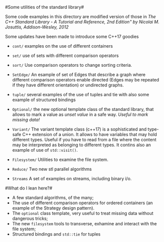 #Some utilities of the standard library#

Some code examples in this directory are modified version of those in
*The C++ Standard Library - A Tutorial and Reference, 2nd Edition"
by Nicolai M. Josuttis, Addison-Wesley, 2012*

Some updates have been made to introduce some C++17 goodies

* `cont/` examples on the use of different containers

* `set/`  use of sets with different comparison operators

* `sort/` Use comparison operators to change sorting criteria.

* `SetEdge/` An esample of set of Edges that describe a graph where different comparison operators enable directed (Edges may be repeated if they have  different orientation) or undirected graphs.

* `tuple/` several examples of the use of tuples and tie with also
some example of structured bindings

* `Optional/` the new optional template class of the standard library,
that allows to mark a value as *unset value* in a safe way. *Useful to mark missing data!*

* `Variant/` The variant template class (c++17) is a sophisticated and
type-safe C++ extension of a union. It allows to have variables that
may hold different types. Useful if you have to read from a file where
the content may be interpreted as belonging to different types.
It contins also an example of use of `std::visit()`.

* `Filesystem/` Utilities to examine the file system.

* `Reduce/` Two new stl parallel algorithms

* `Streams` A set of examples on streams, including binary i/o.

#What do I lean here?#

- A few standard algorithms, of the many;
- The use of different comparison operators for ordered containers (an example of the Strategy design pattern).
- The `optional` class template, very useful to treat missing data without dangerous tricks;
- The new `filesystem` tools to transverse, exhamine and interact with the file system;
- Structured bindings and `std::tie` for tuples
